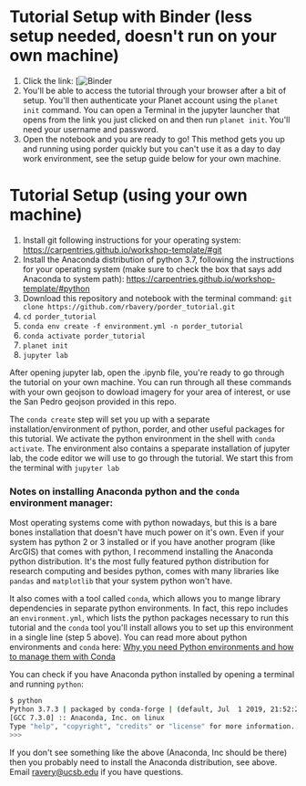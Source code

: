 # Tutorial Setup with Binder (less setup needed, doesn't run on your own machine)
1. Click the link: [![Binder](https://mybinder.org/v2/gh/rbavery/porder_tutorial/master)
2. You'll be able to access the tutorial through your browser after a bit of setup. You'll then authenticate your Planet account using the `planet init` command. You can open a Terminal in the jupyter launcher that opens from the link you just clicked on and then run `planet init`. You'll need your username and password.
3. Open the notebook and you are ready to go! This method gets you up and running using porder quickly but you can't use it as a day to day work environment, see the setup guide below for your own machine.

# Tutorial Setup (using your own machine)
1. Install git following instructions for your operating system: https://carpentries.github.io/workshop-template/#git
2. Install the Anaconda distribution of python 3.7, following the instructions for your operating system (make sure to check the box that says add Anaconda to system path): https://carpentries.github.io/workshop-template/#python
3. Download this repository and notebook with the terminal command: `git clone https://github.com/rbavery/porder_tutorial.git`
4. `cd porder_tutorial`
5. `conda env create -f environment.yml -n porder_tutorial`
6. `conda activate porder_tutorial`
7. `planet init`
8. `jupyter lab`

After opening jupyter lab, open the .ipynb file, you're ready to go through the tutorial on your own machine. You can run through all these commands with your own geojson to dowload imagery for your area of interest, or use the San Pedro geojson provided in this repo.

The `conda create` step will set you up with a separate installation/environment of python, porder, and other useful packages for this tutorial. We activate the python environment in the shell with `conda activate`. The environment also contains a speparate installation of jupyter lab, the code editor we will use to go through the tutorial. We start this from the terminal with `jupyter lab`

### Notes on installing Anaconda python and the `conda` environment manager:
Most operating systems come with python nowadays, but this is a bare bones installation that doesn't have much power on it's own. Even if your system has python 2 or 3 installed or if you have another program (like ArcGIS) that comes with python, I recommend installing the Anaconda python distribution. It's the most fully featured python distribution for research computing and besides python, comes with many libraries like `pandas` and `matplotlib` that your system python won't have. 

It also comes with a tool called `conda`, which allows you to mange library dependencies in separate python environments. In fact, this repo includes an `environment.yml`, which lists the python packages necessary to run this tutorial and the `conda` tool you'll install allows you to set up this environment in a single line (step 5 above). You can read more about python environments and `conda` here: [Why you need Python environments and how to manage them with Conda](https://protostar.space/why-you-need-python-environments-and-how-to-manage-them-with-conda)

You can check if you have Anaconda python installed by opening a terminal and running `python`:

```bash
$ python            
Python 3.7.3 | packaged by conda-forge | (default, Jul  1 2019, 21:52:21) 
[GCC 7.3.0] :: Anaconda, Inc. on linux
Type "help", "copyright", "credits" or "license" for more information.
>>> 
```

If you don't see something like the above (Anaconda, Inc should be there) then you probably need to install the Anaconda distribution, see above. Email ravery@ucsb.edu if you have questions.
